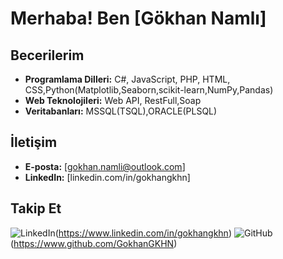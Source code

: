 # Merhaba! Ben [Gökhan Namlı]


## Becerilerim
- **Programlama Dilleri:** C#, JavaScript, PHP, HTML, CSS,Python(Matplotlib,Seaborn,scikit-learn,NumPy,Pandas)
- **Web Teknolojileri:** Web API, RestFull,Soap
- **Veritabanları:** MSSQL(TSQL),ORACLE(PLSQL)

## İletişim
- **E-posta:** [gokhan.namli@outlook.com]
- **LinkedIn:** [linkedin.com/in/gokhangkhn]

## Takip Et
![LinkedIn](https://img.shields.io/badge/LinkedIn-%230077B5.svg?style=for-the-badge&logo=linkedin&logoColor=white)(https://www.linkedin.com/in/gokhangkhn)
![GitHub](https://img.shields.io/badge/GitHub-%2312100E.svg?style=for-the-badge&logo=github&logoColor=white)(https://www.github.com/GokhanGKHN)

